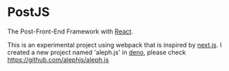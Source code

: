 # PostJS

The Post-Front-End Framework with [React](https://reactjs.org). 

This is an experimental project using webpack that is inspired by [next.js](https://nextjs.org). I created a new project named 'aleph.js' in [deno](https://deno.land), please check https://github.com/alephjs/aleph.js
